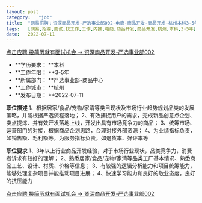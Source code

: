 ```yaml
---
layout:	post
category:	"job"
title:	"网易招聘：资深商品开发-严选事业部002-电商-商品开发-商品开发-杭州本科3-5年"
tags:	[网易,招聘,面试,找工作,工作,内推,电商,商品开发,商品开发,杭州,本科,3-5年]
date:	2022-07-11
---
```


[点击应聘 投简历就有面试机会 -> 资深商品开发-严选事业部002](http://mobile.bole.netease.com/bole/boleDetail?id=35213&employeeId=346f03c3cda5f04c&key=all)



- **学历要求： **本科
- **工作年限： **3-5年
- **所属部门： **严选事业部-商品中心
- **工作城市： **杭州
- **发布日期： **2022-07-11



**职位描述**
1、根据居家/食品/宠物/家清等类目现状及市场行业趋势规划品类的发展策略，并能根据严选流程落地；
2、有效捕捉用户的需求，完成新品创意点企划、卖点提炼、并有效开发落地上线，开发出具有市场竞争力的商品；
3、统筹市场、运营部门的对接，根据商品企划思路，合理对接外部资源；
4、为业绩指标负责，如销售额、毛利额等，为服务指标负责，如退货率、好评率等



**职位要求**
1、3年以上行业商品开发经验，对于市场行业现状，品类竞争力，消费者诉求有较好的理解；
2、熟悉居家/食品/宠物/家清等品类工厂基本情况、熟悉商品工艺、设计、材质、价格等信息；
3、有较强的逻辑分析能力和项目统筹能力，能够处理复杂项目并能推动项目进展；
4、快速学习能力和良好的敬业态度，良好的抗压能力



[点击应聘 投简历就有面试机会 -> 资深商品开发-严选事业部002](http://mobile.bole.netease.com/bole/boleDetail?id=35213&employeeId=346f03c3cda5f04c&key=all)